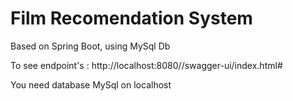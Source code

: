 # Film Recomendation System

Based on Spring Boot, using MySql Db 


To see endpoint's :
http://localhost:8080//swagger-ui/index.html#

You need database MySql on localhost